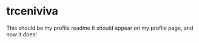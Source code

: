 # trceniviva

This should be my profile readme
It should appear on my profile page, and now it does!
